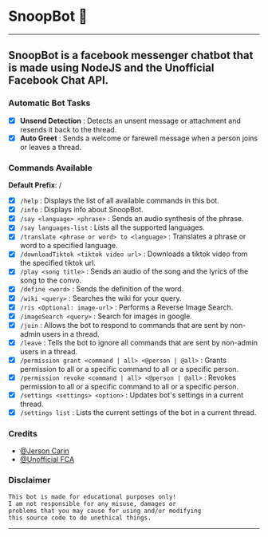 # SnoopBot :robot:
------------------
**SnoopBot** is a **facebook messenger chatbot** that is made
using **NodeJS** and the **Unofficial Facebook Chat API**.
------------------
### Automatic Bot Tasks
- [x] **Unsend Detection** : Detects an unsent message or attachment and resends it back to the thread.
- [x] **Auto Greet** : Sends a welcome or farewell message when a person joins or leaves a thread.
### Commands Available
**Default Prefix**: /
- [x] `/help` : Displays the list of all available commands in this bot.
- [x] `/info` : Displays info about SnoopBot.
- [x] `/say <language> <phrase>` : Sends an audio synthesis of the phrase.
- [x] `/say languages-list` : Lists all the supported languages.
- [x] `/translate <phrase or word> to <language>` : Translates a phrase or word to a specified language.
- [x] `/downloadTiktok <tiktok video url>` : Downloads a tiktok video from the specified tiktok url.
- [x] `/play <song title>` : Sends an audio of the song and the lyrics of the song to the convo.
- [x] `/define <word>` : Sends the definition of the word.
- [x] `/wiki <query>` : Searches the wiki for your query.
- [x] `/ris <Optional: image-url>` : Performs a Reverse Image Search.
- [x] `/imageSearch <query>` : Search for images in google.
- [x] `/join` : Allows the bot to respond to commands that are sent by non-admin users in a thread.
- [x] `/leave` : Tells the bot to ignore all commands that are sent by non-admin users in a thread.
- [x] `/permission grant <command | all> <@person | @all>` : Grants permission to all or a specific command to all or a specific person.
- [x] `/permission revoke <command | all> <@person | @all>` : Revokes permission to all or a specific command to all or a specific person.
- [x] `/settings <settings> <option>` : Updates bot's settings in a current thread.
- [x] `/settings list` : Lists the current settings of the bot in a current thread.
### Credits
- [@Jerson Carin](https://github.com/jersnet)
- [@Unofficial FCA](https://github.com/VangBanLaNhat/fca-unofficial)
### Disclaimer
```
This bot is made for educational purposes only!
I am not responsible for any misuse, damages or
problems that you may cause for using and/or modifying
this source code to do unethical things.
```
------------------
